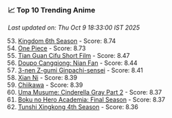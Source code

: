 ### 📈 Top 10 Trending Anime

*Last updated on: Thu Oct  9 18:33:00 IST 2025*

53. [Kingdom 6th Season](https://myanimelist.net/anime/61517) - Score: 8.74
53. [One Piece](https://myanimelist.net/anime/21) - Score: 8.73
169. [Tian Guan Cifu Short Film](https://myanimelist.net/anime/60988) - Score: 8.47
184. [Doupo Cangqiong: Nian Fan](https://myanimelist.net/anime/51039) - Score: 8.44
207. [3-nen Z-gumi Ginpachi-sensei](https://myanimelist.net/anime/54757) - Score: 8.41
218. [Xian Ni](https://myanimelist.net/anime/55809) - Score: 8.39
218. [Chiikawa](https://myanimelist.net/anime/50250) - Score: 8.39
240. [Uma Musume: Cinderella Gray Part 2](https://myanimelist.net/anime/61930) - Score: 8.37
232. [Boku no Hero Academia: Final Season](https://myanimelist.net/anime/60098) - Score: 8.37
252. [Tunshi Xingkong 4th Season](https://myanimelist.net/anime/56524) - Score: 8.36
